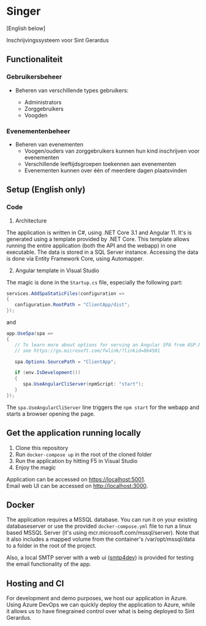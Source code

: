 # Singer

[English below]

Inschrijvingssysteem voor Sint Gerardus

## Functionaliteit

### Gebruikersbeheer

-  Beheren van verschillende types gebruikers:

   -  Administrators
   -  Zorggebruikers
   -  Voogden

### Evenementenbeheer

-  Beheren van evenementen
   -  Voogen/ouders van zorggebruikers kunnen hun kind inschrijven voor evenementen
   -  Verschillende leeftijdsgroepen toekennen aan evenementen
   -  Evenementen kunnen over één of meerdere dagen plaatsvinden

## Setup (English only)

### Code

1. Architecture

The application is written in C#, using .NET Core 3.1 and Angular 11. It's is generated using a template provided by .NET Core.
This template allows running the entire application (both the API and the webapp) in one executable.
The data is stored in a SQL Server instance. Accessing the data is done via Entity Framework Core, using Automapper.

2. Angular template in Visual Studio

The magic is done in the `Startup.cs` file, especially the following part:

```C#
services.AddSpaStaticFiles(configuration =>
{
   configuration.RootPath = "ClientApp/dist";
});
```

and

```C#
app.UseSpa(spa =>
{
   // To learn more about options for serving an Angular SPA from ASP.NET Core,
   // see https://go.microsoft.com/fwlink/?linkid=864501

   spa.Options.SourcePath = "ClientApp";

   if (env.IsDevelopment())
   {
      spa.UseAngularCliServer(npmScript: "start");
   }
});
```

The `spa.UseAngularCliServer` line triggers the `npm start` for the webapp and starts a browser opening the page.

## Get the application running locally

1. Clone this repository
2. Run `docker-compose up` in the root of the cloned folder
3. Run the application by hitting F5 in Visual Studio
4. Enjoy the magic

Application can be accessed on [https://localhost:5001](https://localhost:5001).  
Email web UI can be accessed on [http://localhost:3000](http://localhost:3000).

## Docker

The application requires a MSSQL database. You can run it on your existing databaseserver or use the provided `docker-compose.yml` file to run a linux based MSSQL Server (it's using mcr.microsoft.com/mssql/server). Note that it also includes a mapped volume from the container's /var/opt/mssql/data to a folder in the root of the project.

Also, a local SMTP server with a web ui ([smtp4dev](https://github.com/rnwood/smtp4dev)) is provided for testing the email functionality of the app.

## Hosting and CI

For development and demo purposes, we host our application in Azure. Using Azure DevOps we can quickly deploy the application to Azure, while it allows us to have finegrained control over what is being deployed to Sint Gerardus.
